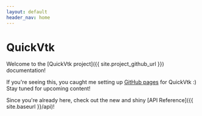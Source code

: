 ```yaml
---
layout: default
header_nav: home
---
```


# QuickVtk

Welcome to the [QuickVtk project]({{ site.project_github_url }}) documentation!

If you're seeing this, you caught me setting up [GitHub pages](https://pages.github.com/) for QuickVtk :) Stay tuned for upcoming content!

Since you're already here, check out the new and shiny [API Reference]({{ site.baseurl }}/api)!
